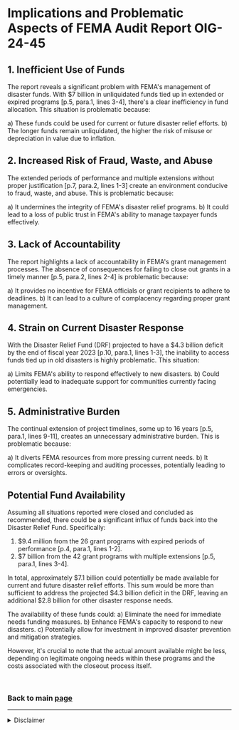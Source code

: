 # Implications and Problematic Aspects of FEMA Audit Report OIG-24-45

## 1. Inefficient Use of Funds

The report reveals a significant problem with FEMA's management of disaster funds. With $7 billion in unliquidated funds tied up in extended or expired programs [p.5, para.1, lines 3-4], there's a clear inefficiency in fund allocation. This situation is problematic because:

a) These funds could be used for current or future disaster relief efforts.
b) The longer funds remain unliquidated, the higher the risk of misuse or depreciation in value due to inflation.

## 2. Increased Risk of Fraud, Waste, and Abuse

The extended periods of performance and multiple extensions without proper justification [p.7, para.2, lines 1-3] create an environment conducive to fraud, waste, and abuse. This is problematic because:

a) It undermines the integrity of FEMA's disaster relief programs.
b) It could lead to a loss of public trust in FEMA's ability to manage taxpayer funds effectively.

## 3. Lack of Accountability

The report highlights a lack of accountability in FEMA's grant management processes. The absence of consequences for failing to close out grants in a timely manner [p.5, para.2, lines 2-4] is problematic because:

a) It provides no incentive for FEMA officials or grant recipients to adhere to deadlines.
b) It can lead to a culture of complacency regarding proper grant management.

## 4. Strain on Current Disaster Response

With the Disaster Relief Fund (DRF) projected to have a $4.3 billion deficit by the end of fiscal year 2023 [p.10, para.1, lines 1-3], the inability to access funds tied up in old disasters is highly problematic. This situation:

a) Limits FEMA's ability to respond effectively to new disasters.
b) Could potentially lead to inadequate support for communities currently facing emergencies.

## 5. Administrative Burden

The continual extension of project timelines, some up to 16 years [p.5, para.1, lines 9-11], creates an unnecessary administrative burden. This is problematic because:

a) It diverts FEMA resources from more pressing current needs.
b) It complicates record-keeping and auditing processes, potentially leading to errors or oversights.

## Potential Fund Availability

Assuming all situations reported were closed and concluded as recommended, there could be a significant influx of funds back into the Disaster Relief Fund. Specifically:

1. $9.4 million from the 26 grant programs with expired periods of performance [p.4, para.1, lines 1-2].
2. $7 billion from the 42 grant programs with multiple extensions [p.5, para.1, lines 3-4].

In total, approximately $7.1 billion could potentially be made available for current and future disaster relief efforts. This sum would be more than sufficient to address the projected $4.3 billion deficit in the DRF, leaving an additional $2.8 billion for other disaster response needs.

The availability of these funds could:
a) Eliminate the need for immediate needs funding measures.
b) Enhance FEMA's capacity to respond to new disasters.
c) Potentially allow for investment in improved disaster prevention and mitigation strategies.

However, it's crucial to note that the actual amount available might be less, depending on legitimate ongoing needs within these programs and the costs associated with the closeout process itself.


</br>

### Back to main [page](../README.md)

---

<details>
<summary>Disclaimer</summary>

This README file is for informational and educational purposes only. For the most accurate and up-to-date information, please refer to the full [report](https://www.oversight.gov/report/DHS/FEMA%E2%80%99s-Inadequate-Oversight-Led-Delays-Closing-Out-Declared-Disasters) and [official](https://www.oig.dhs.gov/) DHS OIG communications.

</details>